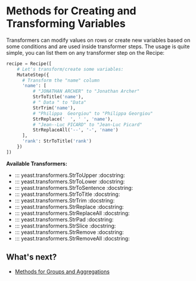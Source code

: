# Methods for Creating and Transforming Variables

Transformers can modify values on rows or create new variables based on some conditions and are
used inside transformer steps. The usage is quite simple, you can list them on any transformer step on the Recipe:

```python
recipe = Recipe([
    # Let's transform/create some variables:
    MutateStep({
      # Transform the "name" column
      'name': [
          # "JONATHAN ARCHER" to "Jonathan Archer"
          StrToTitle('name'),
          # " Data " to "Data"
          StrTrim('name'),
          # "Philippa  Georgiou" to "Philippa Georgiou"
          StrReplace('  ', ' ', 'name'),
          # "Jean--Luc PICARD" to "Jean-Luc Picard"
          StrReplaceAll('--', '-', 'name')
      ],
      'rank': StrToTitle('rank')
    })
])
```

**Available Transformers:**

- ::: yeast.transformers.StrToUpper
    :docstring:
- ::: yeast.transformers.StrToLower
    :docstring:
- ::: yeast.transformers.StrToSentence
    :docstring:
- ::: yeast.transformers.StrToTitle
    :docstring:
- ::: yeast.transformers.StrTrim
    :docstring:
- ::: yeast.transformers.StrReplace
    :docstring:
- ::: yeast.transformers.StrReplaceAll
    :docstring:
- ::: yeast.transformers.StrPad
    :docstring:
- ::: yeast.transformers.StrSlice
    :docstring:
- ::: yeast.transformers.StrRemove
    :docstring:
- ::: yeast.transformers.StrRemoveAll
    :docstring:

## What's next?

- [Methods for Groups and Aggregations](aggregations.md)
